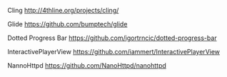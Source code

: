 Cling
http://4thline.org/projects/cling/

Glide
https://github.com/bumptech/glide

Dotted Progress Bar
https://github.com/igortrncic/dotted-progress-bar

InteractivePlayerView
https://github.com/iammert/InteractivePlayerView

NannoHttpd
https://github.com/NanoHttpd/nanohttpd
